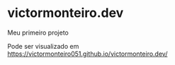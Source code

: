 # victormonteiro.dev
Meu primeiro projeto

Pode ser visualizado em https://victormonteiro051.github.io/victormonteiro.dev/
